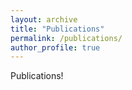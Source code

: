 ```yaml
---
layout: archive
title: "Publications"
permalink: /publications/
author_profile: true
---
```


Publications!
